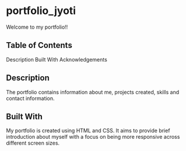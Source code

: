 # portfolio_jyoti

Welcome to my portfolio!!

## Table of Contents

Description
Built With
Acknowledgements

## Description

The portfolio contains information about me, projects created, skills and contact information.

## Built With

My portfolio is created using HTML and CSS. It aims to provide brief introduction about myself with a focus on being more responsive across different screen sizes.
